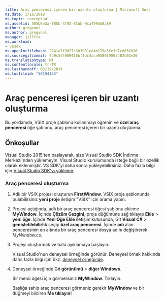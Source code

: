 ```yaml
---
title: Araç penceresi içeren bir uzantı oluşturma | Microsoft Docs
ms.date: 3/16/2019
ms.topic: conceptual
ms.assetid: 585b0a3a-f85b-4f92-81bb-9ca499bb8a89
author: gregvanl
ms.author: gregvanl
manager: jillfra
ms.workload:
- vssdk
ms.openlocfilehash: 2741a7f9d27c303981ed4b179e3fe3d7cd63f020
ms.sourcegitcommit: 4d9c54f689416bf1dc4ace058919592482d02e36
ms.translationtype: MT
ms.contentlocale: tr-TR
ms.lasthandoff: 03/19/2019
ms.locfileid: "58194155"
---
```

# <a name="create-an-extension-with-a-tool-window"></a>Araç penceresi içeren bir uzantı oluşturma

Bu yordamda, VSIX proje şablonu kullanmayı öğrenin ve **özel araç penceresi** öğe şablonu, araç penceresi içeren bir uzantı oluşturma.

## <a name="prerequisites"></a>Önkoşullar

 Visual Studio 2015'ten başlayarak, size Visual Studio SDK İndirme Merkezi'nden yüklemeyin. Visual Studio kurulumunda isteğe bağlı bir özellik olarak eklenmiştir. VS SDK'yi daha sonra yükleyebilirsiniz. Daha fazla bilgi için [Visual Studio SDK'yı yükleme](../extensibility/installing-the-visual-studio-sdk.md).

### <a name="create-a-tool-window"></a>Araç penceresi oluşturma

1. Adlı bir VSIX projesi oluşturun **FirstWindow**. VSIX proje şablonunda bulabilirsiniz **yeni proje** iletişim "VSIX" için arama yapın.

2. Projeyi açtığında, adlı bir araç penceresi öğesi şablonu ekleme **MyWindow**. İçinde **Çözüm Gezgini**, proje düğümüne sağ tıklayıp **Ekle** > **yeni öğe**. İçinde **Yeni Öğe Ekle** iletişim kutusunda, Git **Visual C#** > **genişletilebilirlik** seçip **özel araç penceresi**. İçinde **adı** alan penceresinin en altında bir araç penceresi dosya adını değiştirerek *MyWindow.cs*.

3. Projeyi oluşturmak ve hata ayıklamaya başlayın.

   Visual Studio'nun deneysel örneğinde görünür. Deneysel örnek hakkında daha fazla bilgi için bkz. [deneysel örneğinde](../extensibility/the-experimental-instance.md).

4. Deneysel örneğinde Git **görünümü** > **diğer Windows**.

   Bir menü öğesi için görmelisiniz **MyWindow**. Tıklayın.

   Başlığa sahip araç penceresi görmeniz gerekir **MyWindow** ve bir düğmeyi bildiren **Me tıklayın!**